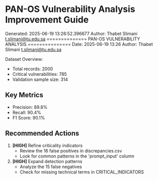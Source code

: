 # PAN-OS Vulnerability Analysis Improvement Guide

Generated: 2025-06-19 13:26:52.396677
Author: Thabet Slimani <t.slimani@tu.edu.sa>
============== PAN-OS VULNERABILITY ANALYSIS ===============
Date: 2025-06-19 13:26
Author: Thabet Slimani <t.slimani@tu.edu.sa>

Dataset Overview:
- Total records: 2000
- Critical vulnerabilities: 785
- Validation sample size: 314

## Key Metrics
- Precision: 89.8%
- Recall: 90.4%
- F1 Score: 90.1%

## Recommended Actions
1. **[HIGH]** Refine criticality indicators  
   - Review the 16 false positives in discrepancies.csv  
   - Look for common patterns in the 'prompt_input' column  
2. **[HIGH]** Expand detection patterns  
   - Analyze the 15 false negatives  
   - Check for missing technical terms in CRITICAL_INDICATORS  
